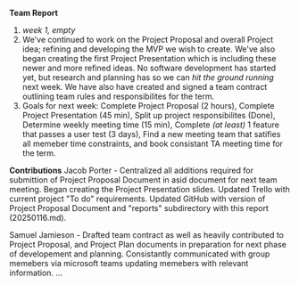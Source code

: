 **Team Report**
  1. *week 1, empty*
  2. We've continued to work on the Project Proposal and overall Project idea; refining and developing the MVP we wish to create. We've also began creating the first Project Presentation which is including these newer and more refined ideas. No software development has started yet, but research and planning has so we can *hit the ground running* next week. We have also have created and signed a team contract outlining team rules and responsibilites for the term. 
  3. Goals for next week: Complete Project Proposal (2 hours), Complete Project Presentation (45 min), Split up project responsibilites (Done), Determine weekly meeting time (15 min), Complete *(at least)* 1 feature that passes a user test (3 days), Find a new meeting team that satifies all memeber time constraints, and book consistant TA meeting time for the term.

**Contributions**
  Jacob Porter - Centralized all additions required for submittion of Project Proposal Document in asid document for next team meeting. Began creating the Project Presentation slides. Updated Trello with current project "To do" requirements. Updated GitHub with version of Project Proposal Document and "reports" subdirectory with this report (20250116.md).
  
  Samuel Jamieson - Drafted team contract as well as heavily contributed to Project Proposal, and Project Plan documents in preparation for next phase of developement and planning. Consistantly communicated with group memebers via microsoft teams updating memebers with relevant information. 
  ...
